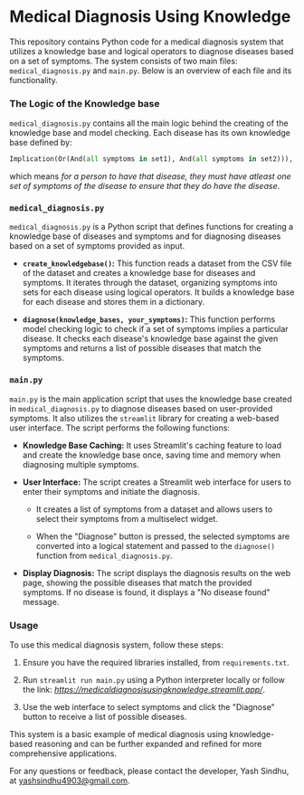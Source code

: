 # Medical Diagnosis Using Knowledge

This repository contains Python code for a medical diagnosis system that utilizes a knowledge base and logical operators to diagnose diseases based on a set of symptoms. The system consists of two main files: `medical_diagnosis.py` and `main.py`. Below is an overview of each file and its functionality.

### The Logic of the Knowledge base

`medical_diagnosis.py` contains all the main logic behind the creating of the knowledge base and model checking. Each disease has its own knowledge base defined by:
```python
Implication(Or(And(all symptoms in set1), And(all symptoms in set2))), disease)
```
 which means *for a person to have that disease, they must have atleast one set of symptoms of the disease to ensure that they do have the disease*.


### `medical_diagnosis.py`

`medical_diagnosis.py` is a Python script that defines functions for creating a knowledge base of diseases and symptoms and for diagnosing diseases based on a set of symptoms provided as input.

- **`create_knowledgebase()`:** This function reads a dataset from the CSV file of the dataset and creates a knowledge base for diseases and symptoms. It iterates through the dataset, organizing symptoms into sets for each disease using logical operators. It builds a knowledge base for each disease and stores them in a dictionary.

- **`diagnose(knowledge_bases, your_symptoms)`:** This function performs model checking logic to check if a set of symptoms implies a particular disease. It checks each disease's knowledge base against the given symptoms and returns a list of possible diseases that match the symptoms.

### `main.py`

`main.py` is the main application script that uses the knowledge base created in `medical_diagnosis.py` to diagnose diseases based on user-provided symptoms. It also utilizes the `streamlit` library for creating a web-based user interface. The script performs the following functions:

- **Knowledge Base Caching:** It uses Streamlit's caching feature to load and create the knowledge base once, saving time and memory when diagnosing multiple symptoms.

- **User Interface:** The script creates a Streamlit web interface for users to enter their symptoms and initiate the diagnosis.

    - It creates a list of symptoms from a dataset and allows users to select their symptoms from a multiselect widget.
    
    - When the "Diagnose" button is pressed, the selected symptoms are converted into a logical statement and passed to the `diagnose()` function from `medical_diagnosis.py`.

- **Display Diagnosis:** The script displays the diagnosis results on the web page, showing the possible diseases that match the provided symptoms. If no disease is found, it displays a "No disease found" message.

### Usage

To use this medical diagnosis system, follow these steps:

1. Ensure you have the required libraries installed, from `requirements.txt`.

4. Run `streamlit run main.py` using a Python interpreter locally or follow the link: *https://medicaldiagnosisusingknowledge.streamlit.app/*.

5. Use the web interface to select symptoms and click the "Diagnose" button to receive a list of possible diseases.

This system is a basic example of medical diagnosis using knowledge-based reasoning and can be further expanded and refined for more comprehensive applications.

For any questions or feedback, please contact the developer, Yash Sindhu, at yashsindhu4903@gmail.com.

